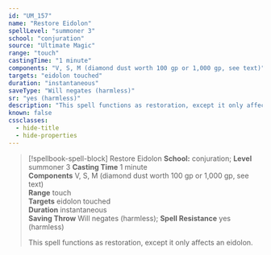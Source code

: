 ```yaml
---
id: "UM_157"
name: "Restore Eidolon"
spellLevel: "summoner 3"
school: "conjuration"
source: "Ultimate Magic"
range: "touch"
castingTime: "1 minute"
components: "V, S, M (diamond dust worth 100 gp or 1,000 gp, see text)"
targets: "eidolon touched"
duration: "instantaneous"
saveType: "Will negates (harmless)"
sr: "yes (harmless)"
description: "This spell functions as restoration, except it only affects an eidolon."
known: false
cssclasses:
  - hide-title
  - hide-properties
---
```


> [!spellbook-spell-block] Restore Eidolon
> **School:** conjuration; **Level** summoner 3
> **Casting Time** 1 minute  
> **Components** V, S, M (diamond dust worth 100 gp or 1,000 gp, see text)  
> **Range** touch  
> **Targets** eidolon touched  
> **Duration** instantaneous  
> **Saving Throw** Will negates (harmless); **Spell Resistance** yes (harmless)
> 
> This spell functions as restoration, except it only affects an eidolon.